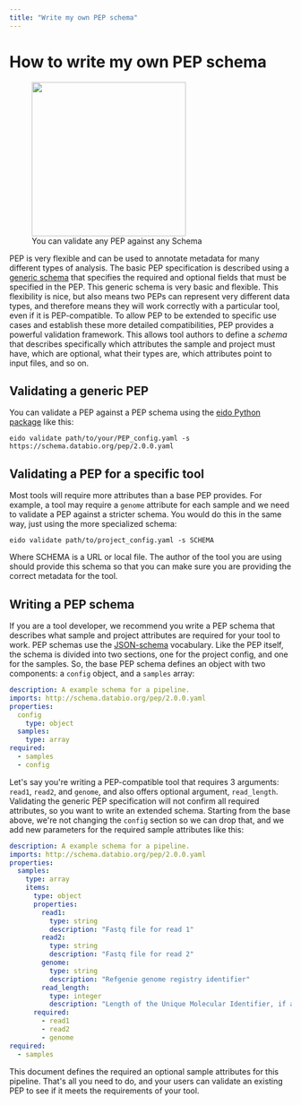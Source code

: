 ```yaml
---
title: "Write my own PEP schema"
---
```


# How to write my own PEP schema

<figure>
<img src="../img/validation.svg" width="275">
<figcaption>You can validate any PEP against any Schema</figcaption>
</figure>

PEP is very flexible and can be used to annotate metadata for many different types of analysis. The basic PEP specification is described using a [generic schema](https://schema.databio.org/pep/2.0.0.yaml) that specifies the required and optional fields that must be specified in the PEP. This generic schema is very basic and flexible. This flexibility is nice, but also means two PEPs can represent very different data types, and therefore means they will work correctly with a particular tool, even if it is PEP-compatible. To allow PEP to be extended to specific use cases and establish these more detailed compatibilities, PEP provides a powerful validation framework. This allows tool authors to define a *schema* that describes specifically which attributes the sample and project must have, which are optional, what their types are, which attributes point to input files, and so on.

## Validating a generic PEP

You can validate a PEP against a PEP schema using the [eido Python package](http://eido.databio.org) like this:

```
eido validate path/to/your/PEP_config.yaml -s https://schema.databio.org/pep/2.0.0.yaml
```

## Validating a PEP for a specific tool

Most tools will require more attributes than a base PEP provides. For example, a tool may require a `genome` attribute for each sample and we need to validate a PEP against a stricter schema. You would do this in the same way, just using the more specialized schema:

```console
eido validate path/to/project_config.yaml -s SCHEMA
```

Where SCHEMA is a URL or local file. The author of the tool you are using should provide this schema so that you can make sure you are providing the correct metadata for the tool.


## Writing a PEP schema

If you are a tool developer, we recommend you write a PEP schema that describes what sample and project attributes are required for your tool to work. PEP schemas use the [JSON-schema](https://json-schema.org/) vocabulary. Like the PEP itself, the schema is divided into two sections, one for the project config, and one for the samples. So, the base PEP schema defines an object with two components: a `config` object, and a `samples` array:

```yaml
description: A example schema for a pipeline.
imports: http://schema.databio.org/pep/2.0.0.yaml
properties:
  config
    type: object
  samples:
    type: array
required:
  - samples
  - config
```

Let's say you're writing a PEP-compatible tool that requires 3 arguments: `read1`, `read2`, and `genome`, and also offers optional argument, `read_length`.  Validating the generic PEP specification will not confirm all required attributes, so you want to write an extended schema. Starting from the base above, we're not changing the `config` section so we can drop that, and we add new parameters for the required sample attributes like this:

```yaml
description: A example schema for a pipeline.
imports: http://schema.databio.org/pep/2.0.0.yaml
properties:
  samples:
    type: array
    items:
      type: object
      properties:
        read1:
          type: string
          description: "Fastq file for read 1"
        read2:
          type: string
          description: "Fastq file for read 2"
        genome:
          type: string
          description: "Refgenie genome registry identifier"          
        read_length:
          type: integer
          description: "Length of the Unique Molecular Identifier, if any"
      required:
        - read1
        - read2
        - genome
required:
  - samples
```

This document defines the required an optional sample attributes for this pipeline. That's all you need to do, and your users can validate an existing PEP to see if it meets the requirements of your tool.
